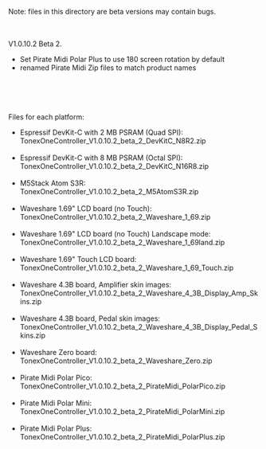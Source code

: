 Note: files in this directory are beta versions may contain bugs.

<br><br>
V1.0.10.2 Beta 2.
- Set Pirate Midi Polar Plus to use 180 screen rotation by default
- renamed Pirate Midi Zip files to match product names

<br><br>
<br><br>
Files for each platform:
- Espressif DevKit-C with 2 MB PSRAM (Quad SPI):<br>
TonexOneController_V1.0.10.2_beta_2_DevKitC_N8R2.zip
<br><br>
- Espressif DevKit-C with 8 MB PSRAM (Octal SPI):<br>
TonexOneController_V1.0.10.2_beta_2_DevKitC_N16R8.zip
<br><br>
- M5Stack Atom S3R:<br>
TonexOneController_V1.0.10.2_beta_2_M5AtomS3R.zip
<br><br>
- Waveshare 1.69" LCD board (no Touch):<br>
TonexOneController_V1.0.10.2_beta_2_Waveshare_1_69.zip
<br><br>
- Waveshare 1.69" LCD board (no Touch) Landscape mode:<br>
TonexOneController_V1.0.10.2_beta_2_Waveshare_1_69land.zip
<br><br>
- Waveshare 1.69" Touch LCD board:<br>
TonexOneController_V1.0.10.2_beta_2_Waveshare_1_69_Touch.zip
<br><br>
- Waveshare 4.3B board, Amplifier skin images:<br>
TonexOneController_V1.0.10.2_beta_2_Waveshare_4_3B_Display_Amp_Skins.zip
<br><br>
- Waveshare 4.3B board, Pedal skin images:<br>
TonexOneController_V1.0.10.2_beta_2_Waveshare_4_3B_Display_Pedal_Skins.zip
<br><br>
- Waveshare Zero board:<br>
TonexOneController_V1.0.10.2_beta_2_Waveshare_Zero.zip
<br><br>
- Pirate Midi Polar Pico:<br>
TonexOneController_V1.0.10.2_beta_2_PirateMidi_PolarPico.zip
<br><br>
- Pirate Midi Polar Mini:<br>
TonexOneController_V1.0.10.2_beta_2_PirateMidi_PolarMini.zip
<br><br>
- Pirate Midi Polar Plus:<br>
TonexOneController_V1.0.10.2_beta_2_PirateMidi_PolarPlus.zip

